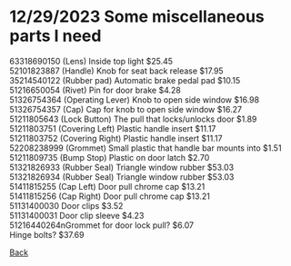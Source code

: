 # 12/29/2023 Some miscellaneous parts I need  

63318690150 (Lens)  Inside top light $25.45  
52101823887 (Handle) Knob for seat back release  $17.95  
35214540122 (Rubber pad) Automatic brake pedal pad  $10.15  
51216650054 (Rivet) Pin for door brake $4.28  
51326754364 (Operating Lever) Knob to open side window $16.98  
51326754357 (Cap) Cap for knob to open side window $16.27  
51211805643 (Lock Button) The pull that locks/unlocks door $1.89  
51211803751 (Covering Left) Plastic handle insert $11.17  
51211803752 (Covering Right) Plastic handle insert $11.17  
52208238999 (Grommet) Small plastic that handle bar mounts into $1.51  
51211809735 (Bump Stop) Plastic on door latch $2.70  
51321826933 (Rubber Seal) Triangle window rubber $53.03  
51321826934 (Rubber Seal) Triangle window rubber $53.03  
51411815255 (Cap Left) Door pull chrome cap $13.21  
51411815256 (Cap Right) Door pull chrome cap $13.21  
51131400030 Door clips $3.52  
51131400031 Door clip sleeve $4.23  
51216440264nGrommet for door lock pull?  $6.07  
Hinge bolts? $37.69  

[Back](../readme.md)